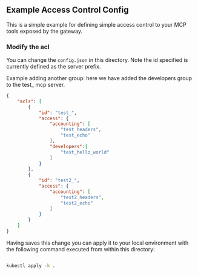 ## Example Access Control Config

This is a simple example for defining simple access control to your MCP tools exposed by the gateway.


### Modify the acl

You can change the `config.json` in this directory. Note the id specified is currently defined as the server prefix. 

Example adding another group: here we have added the developers group to the test_ mcp server.


```json
{
    "acls": [
        {
            "id": "test_",
            "access": {
                "accounting": [
                    "test_headers",
                    "test_echo"
                ],
                "developers":[
                    "test_hello_world"
                ]
            }
        },
        {
            "id": "test2_",
            "access": {
                "accounting": [
                    "test2_headers",
                    "test2_echo"
                ]
            }
        }
    ]
}
```

Having saves this change you can apply it to your local environment with the following command executed from within this directory:

```sh

kubectl apply -k . 

```
